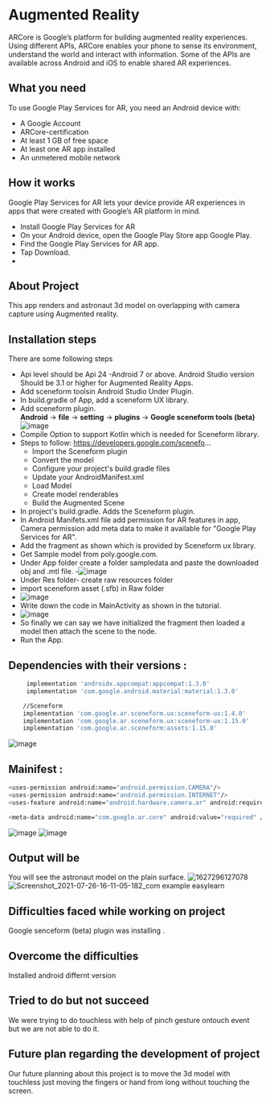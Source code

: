 # Augmented Reality
 ARCore is Google’s platform for building augmented reality experiences. Using different APIs, ARCore enables your phone to sense its environment, understand the world and  interact with information. Some of the APIs are available across Android and iOS to enable shared AR experiences.
 
## What you need
To use Google Play Services for AR, you need an Android device with:

- A Google Account
- ARCore-certification
- At least 1 GB of free space
- At least one AR app installed
- An unmetered mobile network

## How it works
Google Play Services for AR lets your device provide AR experiences in apps that were created with Google’s AR platform in mind.

- Install Google Play Services for AR
- On your Android device, open the Google Play Store app Google Play.
- Find the Google Play Services for AR app.
- Tap Download.
- 
## About Project
This app renders and astronaut 3d model on overlapping with camera capture using Augmented reality.

## Installation steps

There are some following steps 
- Api level should be Api 24 -Android 7 or above. Android Studio version Should be 3.1 or higher for Augmented Reality Apps.
- Add sceneform toolsin Android Studio Under Plugin.
-  In build.gradle of App, add a sceneform UX library.
- Add  sceneform plugin.  
 **Android** → **file**  → **setting** → **plugins**   → **Google sceneform tools (beta)**  
![image](https://user-images.githubusercontent.com/13745937/126976805-c469e414-941b-4862-8c11-9be7eb914e40.png)
- Compile Option to support Kotlin which is needed for Sceneform library.
- Steps to follow:  https://developers.google.com/scenefo...
   	- Import the Sceneform plugin
	- Convert the model
	- Configure your project's build.gradle files
	- Update your AndroidManifest.xml
	- Load Model
	- Create model renderables
	- Build the Augmented Scene 
- In project's build.gradle. Adds the Sceneform plugin.
- In Android Manifets.xml file add permission for AR features in app, Camera permission add meta data to make it available for "Google Play Services for AR".
- Add the fragment as shown which is provided by Sceneform ux library.
- Get Sample model from poly.google.com. 
- Under App folder create a folder sampledata and paste the downloaded obj and .mtl file.
-![image](https://user-images.githubusercontent.com/13745937/127138436-238fda64-0e34-45a5-8576-d11f3f62bd7d.png)
- Under Res folder-  create raw resources folder
- import sceneform asset (.sfb)  in Raw folder
- ![image](https://user-images.githubusercontent.com/13745937/127138618-5d57603c-ed2e-405e-b554-155dc1f4009e.png)
- Write down the code in MainActivity as shown in the tutorial.
- ![image](https://user-images.githubusercontent.com/13745937/126975170-ced983b9-08d4-49d5-a37c-1f2d9e289838.png)
- So finally we can say we have initialized the fragment then loaded a model then attach the scene to the node.
- Run the App.

## Dependencies with their versions :
```sh
     implementation 'androidx.appcompat:appcompat:1.3.0'
     implementation 'com.google.android.material:material:1.3.0'
```
```sh
    //Sceneform
    implementation 'com.google.ar.sceneform.ux:sceneform-ux:1.4.0'
    implementation 'com.google.ar.sceneform.ux:sceneform-ux:1.15.0'
    implementation 'com.google.ar.sceneform:assets:1.15.0'
```
![image](https://user-images.githubusercontent.com/13745937/126975384-956ba0b1-7e2c-47c4-a0e4-c9312e84caed.png)
	
## Mainifest :
```sh
<uses-permission android:name="android.permission.CAMERA"/>
<uses-permission android:name="android.permission.INTERNET"/>
<uses-feature android:name="android.hardware.camera.ar" android:required="true" />
```
```sh
<meta-data android:name="com.google.ar.core" android:value="required" />
```
 ![image](https://user-images.githubusercontent.com/13745937/126975549-7d6c4a90-a097-4fad-9499-df3f318b2b35.png)
 ![image](https://user-images.githubusercontent.com/13745937/126975589-6406b531-5cea-4214-8c44-b50379bd136d.png)

## Output will be
You will see the astronaut model on the plain surface.
![1627296127078](https://user-images.githubusercontent.com/13745937/126976597-1291ba82-a906-451e-b92b-acdb3cba766c.jpg)
![Screenshot_2021-07-26-16-11-05-182_com example easylearn](https://user-images.githubusercontent.com/13745937/126976629-7b486f6f-66ad-43c3-9687-ac03ac0abdf3.jpg)

## Difficulties faced while working on project

Google senceform (beta) plugin was installing .


## Overcome the difficulties
Installed android differnt version

## Tried to do but not succeed
We were trying to do touchless with help of pinch gesture ontouch event but we are not able to do it.

## Future plan regarding the development of project
Our future planning  about this project is to move the 3d model with touchless just moving the fingers or hand from long without touching the screen.
